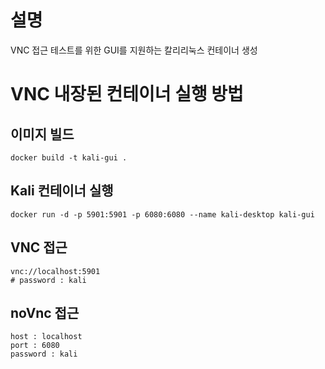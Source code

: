 # 설명
VNC 접근 테스트를 위한 GUI를 지원하는 칼리리눅스 컨테이너 생성

# VNC 내장된 컨테이너 실행 방법
## 이미지 빌드
```shell
docker build -t kali-gui .
```

## Kali 컨테이너 실행
```shell
docker run -d -p 5901:5901 -p 6080:6080 --name kali-desktop kali-gui
```

## VNC 접근
```shell
vnc://localhost:5901
# password : kali
```

## noVnc 접근
```
host : localhost
port : 6080
password : kali
```